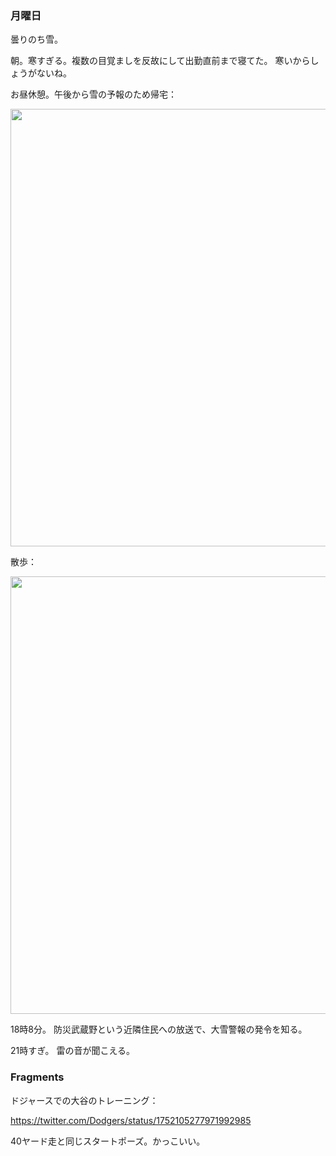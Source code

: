 ### 月曜日

曇りのち雪。

朝。寒すぎる。複数の目覚ましを反故にして出勤直前まで寝てた。
寒いからしょうがないね。

お昼休憩。午後から雪の予報のため帰宅：

<img src="https://i.imgur.com/6T72X88.jpg" width="700">

散歩：

<img src="https://i.imgur.com/v4xQEyB.jpg" width="700">

18時8分。
防災武蔵野という近隣住民への放送で、大雪警報の発令を知る。

21時すぎ。
雷の音が聞こえる。

### Fragments

ドジャースでの大谷のトレーニング：

https://twitter.com/Dodgers/status/1752105277971992985

40ヤード走と同じスタートポーズ。かっこいい。